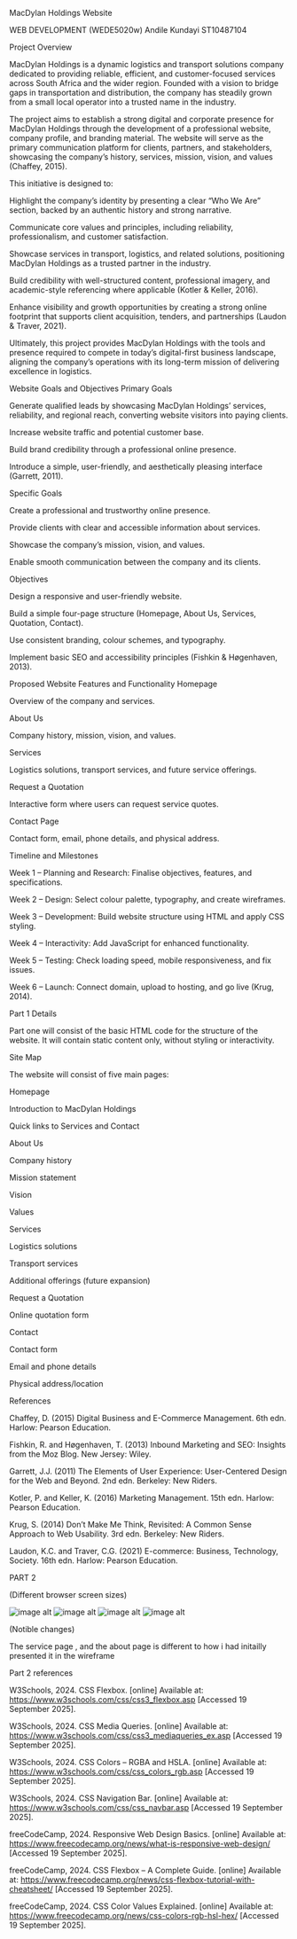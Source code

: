 MacDylan Holdings Website

WEB DEVELOPMENT (WEDE5020w)
Andile Kundayi
ST10487104

Project Overview

MacDylan Holdings is a dynamic logistics and transport solutions company dedicated to providing reliable, efficient, and customer-focused services across South Africa and the wider region. Founded with a vision to bridge gaps in transportation and distribution, the company has steadily grown from a small local operator into a trusted name in the industry.

The project aims to establish a strong digital and corporate presence for MacDylan Holdings through the development of a professional website, company profile, and branding material. The website will serve as the primary communication platform for clients, partners, and stakeholders, showcasing the company’s history, services, mission, vision, and values (Chaffey, 2015).

This initiative is designed to:

Highlight the company’s identity by presenting a clear “Who We Are” section, backed by an authentic history and strong narrative.

Communicate core values and principles, including reliability, professionalism, and customer satisfaction.

Showcase services in transport, logistics, and related solutions, positioning MacDylan Holdings as a trusted partner in the industry.

Build credibility with well-structured content, professional imagery, and academic-style referencing where applicable (Kotler & Keller, 2016).

Enhance visibility and growth opportunities by creating a strong online footprint that supports client acquisition, tenders, and partnerships (Laudon & Traver, 2021).

Ultimately, this project provides MacDylan Holdings with the tools and presence required to compete in today’s digital-first business landscape, aligning the company’s operations with its long-term mission of delivering excellence in logistics.

Website Goals and Objectives
Primary Goals

Generate qualified leads by showcasing MacDylan Holdings’ services, reliability, and regional reach, converting website visitors into paying clients.

Increase website traffic and potential customer base.

Build brand credibility through a professional online presence.

Introduce a simple, user-friendly, and aesthetically pleasing interface (Garrett, 2011).

Specific Goals

Create a professional and trustworthy online presence.

Provide clients with clear and accessible information about services.

Showcase the company’s mission, vision, and values.

Enable smooth communication between the company and its clients.

Objectives

Design a responsive and user-friendly website.

Build a simple four-page structure (Homepage, About Us, Services, Quotation, Contact).

Use consistent branding, colour schemes, and typography.

Implement basic SEO and accessibility principles (Fishkin & Høgenhaven, 2013).

Proposed Website Features and Functionality
Homepage

Overview of the company and services.

About Us

Company history, mission, vision, and values.

Services

Logistics solutions, transport services, and future service offerings.

Request a Quotation

Interactive form where users can request service quotes.

Contact Page

Contact form, email, phone details, and physical address.

Timeline and Milestones

Week 1 – Planning and Research: Finalise objectives, features, and specifications.

Week 2 – Design: Select colour palette, typography, and create wireframes.

Week 3 – Development: Build website structure using HTML and apply CSS styling.

Week 4 – Interactivity: Add JavaScript for enhanced functionality.

Week 5 – Testing: Check loading speed, mobile responsiveness, and fix issues.

Week 6 – Launch: Connect domain, upload to hosting, and go live (Krug, 2014).

Part 1 Details

Part one will consist of the basic HTML code for the structure of the website. It will contain static content only, without styling or interactivity.

Site Map

The website will consist of five main pages:

Homepage

Introduction to MacDylan Holdings

Quick links to Services and Contact

About Us

Company history

Mission statement

Vision

Values

Services

Logistics solutions

Transport services

Additional offerings (future expansion)

Request a Quotation

Online quotation form

Contact

Contact form

Email and phone details

Physical address/location

References

Chaffey, D. (2015) Digital Business and E-Commerce Management. 6th edn. Harlow: Pearson Education.

Fishkin, R. and Høgenhaven, T. (2013) Inbound Marketing and SEO: Insights from the Moz Blog. New Jersey: Wiley.

Garrett, J.J. (2011) The Elements of User Experience: User-Centered Design for the Web and Beyond. 2nd edn. Berkeley: New Riders.

Kotler, P. and Keller, K. (2016) Marketing Management. 15th edn. Harlow: Pearson Education.

Krug, S. (2014) Don’t Make Me Think, Revisited: A Common Sense Approach to Web Usability. 3rd edn. Berkeley: New Riders.

Laudon, K.C. and Traver, C.G. (2021) E-commerce: Business, Technology, Society. 16th edn. Harlow: Pearson Education.


  PART 2
  

(Different browser screen sizes)
  
![image alt](https://github.com/kunstaytrue/newstuff/blob/c432207e24125ebeff81cbcd2758a9404aa5db56/src%201.png)
![image alt](https://github.com/kunstaytrue/newstuff/blob/c1cc753af506c3b2571e24d23b7b3fd858b18585/src2.png)
![image alt]()
![image alt]()

(Notible changes)

The service page , and the about page is different to how i had initailly presented it in the wireframe

Part 2 references

W3Schools, 2024. CSS Flexbox. [online] Available at: https://www.w3schools.com/css/css3_flexbox.asp
 [Accessed 19 September 2025].

W3Schools, 2024. CSS Media Queries. [online] Available at: https://www.w3schools.com/css/css3_mediaqueries_ex.asp
 [Accessed 19 September 2025].

W3Schools, 2024. CSS Colors – RGBA and HSLA. [online] Available at: https://www.w3schools.com/css/css_colors_rgb.asp
 [Accessed 19 September 2025].

W3Schools, 2024. CSS Navigation Bar. [online] Available at: https://www.w3schools.com/css/css_navbar.asp
 [Accessed 19 September 2025].

freeCodeCamp, 2024. Responsive Web Design Basics. [online] Available at: https://www.freecodecamp.org/news/what-is-responsive-web-design/
 [Accessed 19 September 2025].

freeCodeCamp, 2024. CSS Flexbox – A Complete Guide. [online] Available at: https://www.freecodecamp.org/news/css-flexbox-tutorial-with-cheatsheet/
 [Accessed 19 September 2025].

freeCodeCamp, 2024. CSS Color Values Explained. [online] Available at: https://www.freecodecamp.org/news/css-colors-rgb-hsl-hex/
 [Accessed 19 September 2025].
 



 

 




 


